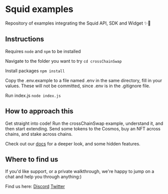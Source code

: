 # Squid examples

Repository of examples integrating the Squid API, SDK and Widget ✨💜

## Instructions

Requires `node` and `npm` to be installed

Navigate to the folder you want to try
`cd crossChainSwap`

Install packages
`npm install`

Copy the .env.example to a file named .env in the same directory, fill in your values. These will not be committed, since .env is in the .gitignore file.

Run index.js
`node index.js`

## How to approach this

Get straight into code! Run the crossChainSwap example, understand it, and then start extending. Send some tokens to the Cosmos, buy an NFT across chains, and stake across chains.

Check out our [docs](https://docs.squidrouter.com) for a deeper look, and some hidden features.

## Where to find us

If you'd like support, or a private walkthrough, we're happy to jump on a chat and help you through anything:)

Find us here:
[Discord](https://discord.gg/squidrouter)
[Twitter](https://twitter.com/squidrouter)
